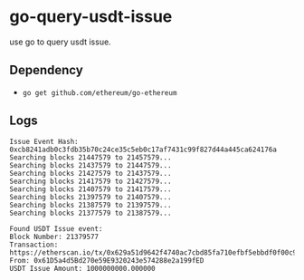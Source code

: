 # go-query-usdt-issue
use go to query usdt issue.

## Dependency
- ``go get github.com/ethereum/go-ethereum``


## Logs
```
Issue Event Hash: 0xcb8241adb0c3fdb35b70c24ce35c5eb0c17af7431c99f827d44a445ca624176a
Searching blocks 21447579 to 21457579...
Searching blocks 21437579 to 21447579...
Searching blocks 21427579 to 21437579...
Searching blocks 21417579 to 21427579...
Searching blocks 21407579 to 21417579...
Searching blocks 21397579 to 21407579...
Searching blocks 21387579 to 21397579...
Searching blocks 21377579 to 21387579...

Found USDT Issue event:
Block Number: 21379577
Transaction: https://etherscan.io/tx/0x629a51d9642f4740ac7cbd85fa710efbf5ebbdf0f00c9395d08500294c927547
From: 0x61D5a4d5Bd270e59E9320243e574288e2a199fED
USDT Issue Amount: 1000000000.000000
```
